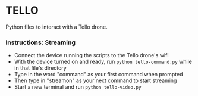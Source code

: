 # TELLO

Python files to interact with a Tello drone.

### Instructions: Streaming

- Connect the device running the scripts to the Tello drone's wifi
- With the device turned on and ready, run `python tello-command.py` while in that file's directory
- Type in the word "command" as your first command when prompted
- Then type in "streamon" as your next command to start streaming 
- Start a new terminal and run `python tello-video.py`
